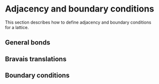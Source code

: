 # Adjacency and boundary conditions

This section describes how to define adjacency and boundary conditions for a lattice.

## General bonds

## Bravais translations

## Boundary conditions